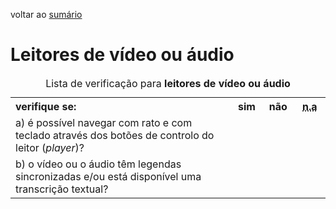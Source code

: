 voltar ao [sumário](README.md)

# Leitores de vídeo ou áudio

<table>
<caption>Lista de verificação para <strong>leitores de vídeo ou áudio</strong></caption>
 <tr>
  <th style="width:70%; text-align:left;">verifique se:</th>
  <th style="width:10%">sim</th>
  <th style="width:10%">não</th>
  <th style="width:10%"><abbr title="não aplicável">n.a</abbr></th>
 </tr>
 <tr>
  <td>a) é possível navegar com rato e com teclado através dos botões de controlo do leitor (<em lang="en">player</em>)?</td>
  <td></td>
  <td></td>
  <td></td>
 </tr>
 <tr>
  <td>b) o vídeo ou o áudio têm legendas sincronizadas e/ou está disponível uma transcrição textual?</td>
  <td></td>
  <td></td>
  <td></td>
 </tr>
</table>
